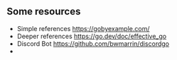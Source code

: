 ## Some resources
- Simple references https://gobyexample.com/
- Deeper references https://go.dev/doc/effective_go
- Discord Bot https://github.com/bwmarrin/discordgo
- 
